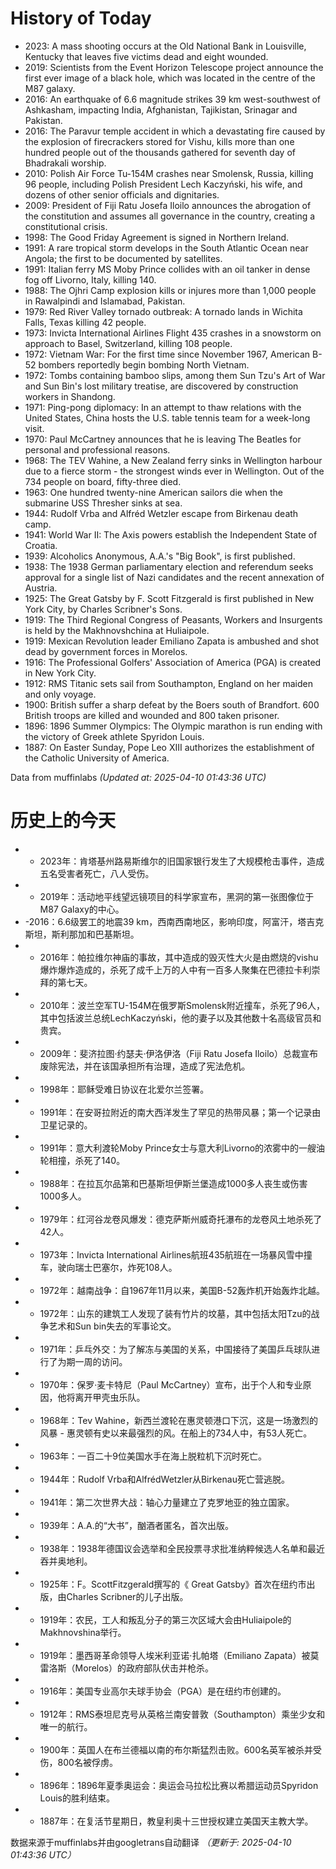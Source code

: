 # History of Today 

- 2023: A mass shooting occurs at the Old National Bank in Louisville, Kentucky that leaves five victims dead and eight wounded.
- 2019: Scientists from the Event Horizon Telescope project announce the first ever image of a black hole, which was located in the centre of the M87 galaxy.
- 2016: An earthquake of 6.6 magnitude strikes 39 km west-southwest of Ashkasham, impacting India, Afghanistan, Tajikistan, Srinagar and Pakistan.
- 2016: The Paravur temple accident in which a devastating fire caused by the explosion of firecrackers stored for Vishu, kills more than one hundred people out of the thousands gathered for seventh day of Bhadrakali worship.
- 2010: Polish Air Force Tu-154M crashes near Smolensk, Russia, killing 96 people, including Polish President Lech Kaczyński, his wife, and dozens of other senior officials and dignitaries.
- 2009: President of Fiji Ratu Josefa Iloilo announces the abrogation of the constitution and assumes all governance in the country, creating a constitutional crisis.
- 1998: The Good Friday Agreement is signed in Northern Ireland.
- 1991: A rare tropical storm develops in the South Atlantic Ocean near Angola; the first to be documented by satellites.
- 1991: Italian ferry MS Moby Prince collides with an oil tanker in dense fog off Livorno, Italy, killing 140.
- 1988: The Ojhri Camp explosion kills or injures more than 1,000 people in Rawalpindi and Islamabad, Pakistan.
- 1979: Red River Valley tornado outbreak: A tornado lands in Wichita Falls, Texas killing 42 people.
- 1973: Invicta International Airlines Flight 435 crashes in a snowstorm on approach to Basel, Switzerland, killing 108 people.
- 1972: Vietnam War: For the first time since November 1967, American B-52 bombers reportedly begin bombing North Vietnam.
- 1972: Tombs containing bamboo slips, among them Sun Tzu's Art of War and Sun Bin's lost military treatise, are discovered by construction workers in Shandong.
- 1971: Ping-pong diplomacy: In an attempt to thaw relations with the United States, China hosts the U.S. table tennis team for a week-long visit.
- 1970: Paul McCartney announces that he is leaving The Beatles for personal and professional reasons.
- 1968: The TEV Wahine, a New Zealand ferry sinks in Wellington harbour due to a fierce storm - the strongest winds ever in Wellington. Out of the 734 people on board, fifty-three died.
- 1963: One hundred twenty-nine American sailors die when the submarine USS Thresher sinks at sea.
- 1944: Rudolf Vrba and Alfréd Wetzler escape from Birkenau death camp.
- 1941: World War II: The Axis powers establish the Independent State of Croatia.
- 1939: Alcoholics Anonymous, A.A.'s "Big Book", is first published.
- 1938: The 1938 German parliamentary election and referendum seeks approval for a single list of Nazi candidates and the recent annexation of Austria.
- 1925: The Great Gatsby by F. Scott Fitzgerald is first published in New York City, by Charles Scribner's Sons.
- 1919: The Third Regional Congress of Peasants, Workers and Insurgents is held by the Makhnovshchina at Huliaipole.
- 1919: Mexican Revolution leader Emiliano Zapata is ambushed and shot dead by government forces in Morelos.
- 1916: The Professional Golfers' Association of America (PGA) is created in New York City.
- 1912: RMS Titanic sets sail from Southampton, England on her maiden and only voyage.
- 1900: British suffer a sharp defeat by the Boers south of Brandfort. 600 British troops are killed and wounded and 800 taken prisoner.
- 1896: 1896 Summer Olympics: The Olympic marathon is run ending with the victory of Greek athlete Spyridon Louis.
- 1887: On Easter Sunday, Pope Leo XIII authorizes the establishment of the Catholic University of America.

Data from muffinlabs
*(Updated at: 2025-04-10 01:43:36 UTC)*

# 历史上的今天 

- -  2023年：肯塔基州路易斯维尔的旧国家银行发生了大规模枪击事件，造成五名受害者死亡，八人受伤。
- -  2019年：活动地平线望远镜项目的科学家宣布，黑洞的第一张图像位于M87 Galaxy的中心。
- -2016：6.6级罢工的地震39 km，西南西南地区，影响印度，阿富汗，塔吉克斯坦，斯利那加和巴基斯坦。
- -  2016年：帕拉维尔神庙的事故，其中造成的毁灭性大火是由燃烧的vishu爆炸爆炸造成的，杀死了成千上万的人中有一百多人聚集在巴德拉卡利崇拜的第七天。
- -  2010年：波兰空军TU-154M在俄罗斯Smolensk附近撞车，杀死了96人，其中包括波兰总统LechKaczyński，他的妻子以及其他数十名高级官员和贵宾。
- -  2009年：斐济拉图·约瑟夫·伊洛伊洛（Fiji Ratu Josefa Iloilo）总裁宣布废除宪法，并在该国承担所有治理，造成了宪法危机。
- -  1998年：耶稣受难日协议在北爱尔兰签署。
- -  1991年：在安哥拉附近的南大西洋发生了罕见的热带风暴；第一个记录由卫星记录的。
- -  1991年：意大利渡轮Moby Prince女士与意大利Livorno的浓雾中的一艘油轮相撞，杀死了140。
- -  1988年：在拉瓦尔品第和巴基斯坦伊斯兰堡造成1000多人丧生或伤害1000多人。
- -  1979年：红河谷龙卷风爆发：德克萨斯州威奇托瀑布的龙卷风土地杀死了42人。
- -  1973年：Invicta International Airlines航班435航班在一场暴风雪中撞车，驶向瑞士巴塞尔，炸死108人。
- -  1972年：越南战争：自1967年11月以来，美国B-52轰炸机开始轰炸北越。
- -  1972年：山东的建筑工人发现了装有竹片的坟墓，其中包括太阳Tzu的战争艺术和Sun bin失去的军事论文。
- -  1971年：乒乓外交：为了解冻与美国的关系，中国接待了美国乒乓球队进行了为期一周的访问。
- -  1970年：保罗·麦卡特尼（Paul McCartney）宣布，出于个人和专业原因，他将离开甲壳虫乐队。
- -  1968年：Tev Wahine，新西兰渡轮在惠灵顿港口下沉，这是一场激烈的风暴 - 惠灵顿有史以来最强烈的风。在船上的734人中，有53人死亡。
- -  1963年：一百二十9位美国水手在海上脱粒机下沉时死亡。
- -  1944年：Rudolf Vrba和AlfrédWetzler从Birkenau死亡营逃脱。
- -  1941年：第二次世界大战：轴心力量建立了克罗地亚的独立国家。
- -  1939年：A.A.的“大书”，酗酒者匿名，首次出版。
- -  1938年：1938年德国议会选举和全民投票寻求批准纳粹候选人名单和最近吞并奥地利。
- -  1925年：F。ScottFitzgerald撰写的《 Great Gatsby》首次在纽约市出版，由Charles Scribner的儿子出版。
- -  1919年：农民，工人和叛乱分子的第三次区域大会由Huliaipole的Makhnovshina举行。
- -  1919年：墨西哥革命领导人埃米利亚诺·扎帕塔（Emiliano Zapata）被莫雷洛斯（Morelos）的政府部队伏击并枪杀。
- -  1916年：美国专业高尔夫球手协会（PGA）是在纽约市创建的。
- -  1912年：RMS泰坦尼克号从英格兰南安普敦（Southampton）乘坐少女和唯一的航行。
- -  1900年：英国人在布兰德福以南的布尔斯猛烈击败。600名英军被杀并受伤，800名被俘虏。
- -  1896年：1896年夏季奥运会：奥运会马拉松比赛以希腊运动员Spyridon Louis的胜利结束。
- -  1887年：在复活节星期日，教皇利奥十三世授权建立美国天主教大学。

数据来源于muffinlabs并由googletrans自动翻译
*（更新于: 2025-04-10 01:43:36 UTC）*